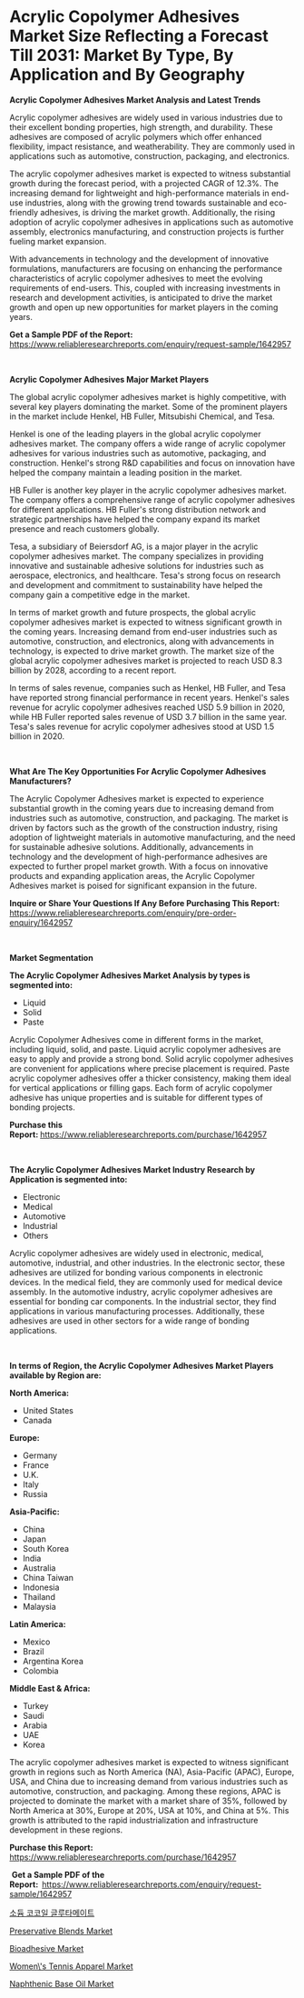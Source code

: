 <p><h1>Acrylic Copolymer Adhesives Market Size Reflecting a Forecast Till 2031: Market By Type, By Application and By Geography</h1></p><p><strong>Acrylic Copolymer Adhesives Market Analysis and Latest Trends</strong></p>
<p><p>Acrylic copolymer adhesives are widely used in various industries due to their excellent bonding properties, high strength, and durability. These adhesives are composed of acrylic polymers which offer enhanced flexibility, impact resistance, and weatherability. They are commonly used in applications such as automotive, construction, packaging, and electronics.</p><p>The acrylic copolymer adhesives market is expected to witness substantial growth during the forecast period, with a projected CAGR of 12.3%. The increasing demand for lightweight and high-performance materials in end-use industries, along with the growing trend towards sustainable and eco-friendly adhesives, is driving the market growth. Additionally, the rising adoption of acrylic copolymer adhesives in applications such as automotive assembly, electronics manufacturing, and construction projects is further fueling market expansion.</p><p>With advancements in technology and the development of innovative formulations, manufacturers are focusing on enhancing the performance characteristics of acrylic copolymer adhesives to meet the evolving requirements of end-users. This, coupled with increasing investments in research and development activities, is anticipated to drive the market growth and open up new opportunities for market players in the coming years.</p></p>
<p><strong>Get a Sample PDF of the Report:&nbsp;</strong> <a href="https://www.reliableresearchreports.com/enquiry/request-sample/1642957">https://www.reliableresearchreports.com/enquiry/request-sample/1642957</a></p>
<p>&nbsp;</p>
<p><strong>Acrylic Copolymer Adhesives Major Market Players</strong></p>
<p><p>The global acrylic copolymer adhesives market is highly competitive, with several key players dominating the market. Some of the prominent players in the market include Henkel, HB Fuller, Mitsubishi Chemical, and Tesa.</p><p>Henkel is one of the leading players in the global acrylic copolymer adhesives market. The company offers a wide range of acrylic copolymer adhesives for various industries such as automotive, packaging, and construction. Henkel's strong R&D capabilities and focus on innovation have helped the company maintain a leading position in the market.</p><p>HB Fuller is another key player in the acrylic copolymer adhesives market. The company offers a comprehensive range of acrylic copolymer adhesives for different applications. HB Fuller's strong distribution network and strategic partnerships have helped the company expand its market presence and reach customers globally.</p><p>Tesa, a subsidiary of Beiersdorf AG, is a major player in the acrylic copolymer adhesives market. The company specializes in providing innovative and sustainable adhesive solutions for industries such as aerospace, electronics, and healthcare. Tesa's strong focus on research and development and commitment to sustainability have helped the company gain a competitive edge in the market.</p><p>In terms of market growth and future prospects, the global acrylic copolymer adhesives market is expected to witness significant growth in the coming years. Increasing demand from end-user industries such as automotive, construction, and electronics, along with advancements in technology, is expected to drive market growth. The market size of the global acrylic copolymer adhesives market is projected to reach USD 8.3 billion by 2028, according to a recent report.</p><p>In terms of sales revenue, companies such as Henkel, HB Fuller, and Tesa have reported strong financial performance in recent years. Henkel's sales revenue for acrylic copolymer adhesives reached USD 5.9 billion in 2020, while HB Fuller reported sales revenue of USD 3.7 billion in the same year. Tesa's sales revenue for acrylic copolymer adhesives stood at USD 1.5 billion in 2020.</p></p>
<p>&nbsp;</p>
<p><strong>What Are The Key Opportunities For Acrylic Copolymer Adhesives Manufacturers?</strong></p>
<p><p>The Acrylic Copolymer Adhesives market is expected to experience substantial growth in the coming years due to increasing demand from industries such as automotive, construction, and packaging. The market is driven by factors such as the growth of the construction industry, rising adoption of lightweight materials in automotive manufacturing, and the need for sustainable adhesive solutions. Additionally, advancements in technology and the development of high-performance adhesives are expected to further propel market growth. With a focus on innovative products and expanding application areas, the Acrylic Copolymer Adhesives market is poised for significant expansion in the future.</p></p>
<p><strong>Inquire or Share Your Questions If Any Before Purchasing This Report:</strong> <a href="https://www.reliableresearchreports.com/enquiry/pre-order-enquiry/1642957">https://www.reliableresearchreports.com/enquiry/pre-order-enquiry/1642957</a></p>
<p>&nbsp;</p>
<p><strong>Market Segmentation</strong></p>
<p><strong>The Acrylic Copolymer Adhesives Market Analysis by types is segmented into:</strong></p>
<p><ul><li>Liquid</li><li>Solid</li><li>Paste</li></ul></p>
<p><p>Acrylic Copolymer Adhesives come in different forms in the market, including liquid, solid, and paste. Liquid acrylic copolymer adhesives are easy to apply and provide a strong bond. Solid acrylic copolymer adhesives are convenient for applications where precise placement is required. Paste acrylic copolymer adhesives offer a thicker consistency, making them ideal for vertical applications or filling gaps. Each form of acrylic copolymer adhesive has unique properties and is suitable for different types of bonding projects.</p></p>
<p><strong>Purchase this Report:&nbsp;</strong><a href="https://www.reliableresearchreports.com/purchase/1642957">https://www.reliableresearchreports.com/purchase/1642957</a></p>
<p>&nbsp;</p>
<p><strong>The Acrylic Copolymer Adhesives Market Industry Research by Application is segmented into:</strong></p>
<p><ul><li>Electronic</li><li>Medical</li><li>Automotive</li><li>Industrial</li><li>Others</li></ul></p>
<p><p>Acrylic copolymer adhesives are widely used in electronic, medical, automotive, industrial, and other industries. In the electronic sector, these adhesives are utilized for bonding various components in electronic devices. In the medical field, they are commonly used for medical device assembly. In the automotive industry, acrylic copolymer adhesives are essential for bonding car components. In the industrial sector, they find applications in various manufacturing processes. Additionally, these adhesives are used in other sectors for a wide range of bonding applications.</p></p>
<p>&nbsp;</p>
<p><strong>In terms of Region, the Acrylic Copolymer Adhesives Market Players available by Region are:</strong></p>
<p>
    <p> <strong> North America: </strong>
        <ul>
            <li>United States</li>
            <li>Canada</li>
        </ul>
        </p> 
    <p> <strong> Europe: </strong>
        <ul>
            <li>Germany</li>
            <li>France</li>
            <li>U.K.</li>
            <li>Italy</li>
            <li>Russia</li>
        </ul>
        </p> 
    <p> <strong> Asia-Pacific: </strong>
        <ul>
            <li>China</li>
            <li>Japan</li>
            <li>South Korea</li>
            <li>India</li>
            <li>Australia</li>
            <li>China Taiwan</li>
            <li>Indonesia</li>
            <li>Thailand</li>
            <li>Malaysia</li>
        </ul>
        </p> 
    <p> <strong> Latin America: </strong>
        <ul>
            <li>Mexico</li>
            <li>Brazil</li>
            <li>Argentina Korea</li>
            <li>Colombia</li>
        </ul>
        </p> 
    <p> <strong> Middle East & Africa: </strong>
        <ul>
            <li>Turkey</li>
            <li>Saudi</li>
            <li>Arabia</li>
            <li>UAE</li>
            <li>Korea</li>
        </ul>
    </p>
    </p>
<p><p>The acrylic copolymer adhesives market is expected to witness significant growth in regions such as North America (NA), Asia-Pacific (APAC), Europe, USA, and China due to increasing demand from various industries such as automotive, construction, and packaging. Among these regions, APAC is projected to dominate the market with a market share of 35%, followed by North America at 30%, Europe at 20%, USA at 10%, and China at 5%. This growth is attributed to the rapid industrialization and infrastructure development in these regions.</p></p>
<p><strong>Purchase this Report: </strong><a href="https://www.reliableresearchreports.com/purchase/1642957">https://www.reliableresearchreports.com/purchase/1642957</a></p>
<p>&nbsp;<strong>Get a Sample PDF of the Report:&nbsp;&nbsp;</strong><a href="https://www.reliableresearchreports.com/enquiry/request-sample/1642957">https://www.reliableresearchreports.com/enquiry/request-sample/1642957</a></p>
<p><strong></strong></p>
<p><p><a href="https://medium.com/@marquezpenistero05eud5zjn/%EC%86%8C%EB%93%90-%EC%BD%94%EC%BD%94%EC%9D%BC-%EA%B8%80%EB%A3%A8%ED%83%80%EB%A9%94%EC%9D%B4%ED%8A%B8-%EC%8B%9C%EC%9E%A5-%EC%8B%9C%EC%9E%A5-%EC%A0%90%EC%9C%A0%EC%9C%A8-%EC%8B%9C%EC%9E%A5-%EB%8F%99%ED%96%A5-%EB%B0%8F-%EB%AF%B8%EB%9E%98-%EC%84%B1%EC%9E%A5-%ED%83%90%EC%83%89-7d12766ab847">소듐 코코일 글루타메이트</a></p><p><a href="https://simplistic-meeting-7ee.notion.site/Preservative-Blends-Market-Size-Share-Trends-Analysis-Report-By-Material-By-Type-By-End-user-B-42c3784beb2549798ae2bac9912761e1">Preservative Blends Market</a></p><p><a href="https://view.publitas.com/reportprime-1/bioadhesive-market-analysis-and-market-size-global-industry-overview-market-segmentation-and-forecast-2024-to-2031/">Bioadhesive Market</a></p><p><a href="https://fuschia-pecorino-a6d.notion.site/Women-s-Tennis-Apparel-Market-Size-Share-Trends-Analysis-Report-By-Material-By-Type-By-End-use-44ea468264354329b300890e2b61b404">Women\'s Tennis Apparel Market</a></p><p><a href="https://view.publitas.com/reportprime-1/naphthenic-base-oil-market-challenges-opportunities-and-growth-drivers-and-major-market-players-forecasted-for-period-from-2024-2031/">Naphthenic Base Oil Market</a></p></p>